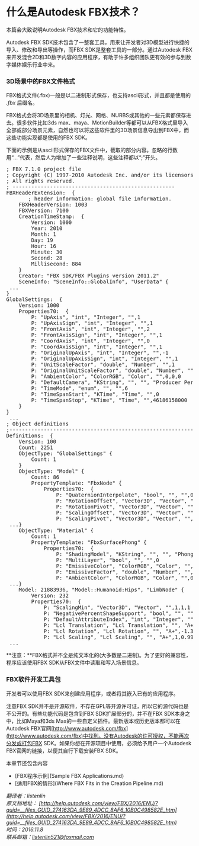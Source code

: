 什么是Autodesk FBX技术？
=====================


本篇会大致说明Autodesk FBX技术和它的功能特性。

Autodesk FBX SDK技术包含了一整套工具，用来让开发者对3D模型进行快捷的导入、修改和导出等操作，而FBX SDK是整套工具的一部分。通过Autodesk FBX来开发混合2D和3D数字内容的应用程序，有助于许多组织团队更有效的参与到数字媒体娱乐行业中来。

### 3D场景中的FBX文件格式

FBX格式文件(.fbx)一般是以二进制形式保存，也支持ascii形式，并且都是使用的 *.fbx* 后缀名。

FBX格式会将3D场景里的相机、灯光、网格、NURBS或其他的一些元素都保存进去。很多软件比如3ds max、maya、MotionBuilder等都可以从FBX格式里导入全部或部分场景元素，自然也可以将这些软件里的3D场景信息导出到FBX中，而这些功能实现都是使用的FBX SDK。

下面的示例是从ascii形式保存的FBX文件中，截取的部分内容。忽略的行数用“...”代表，然后人为增加了一些注释说明，这些注释都以“;”开头。

<pre>
; FBX 7.1.0 project file
; Copyright (C) 1997-2010 Autodesk Inc. and/or its licensors.
; All rights reserved.
; ----------------------------------------------------
FBXHeaderExtension:  {
       ; header information: global file information.
    FBXHeaderVersion: 1003
    FBXVersion: 7100
    CreationTimeStamp:  {
        Version: 1000
        Year: 2010
        Month: 1
        Day: 19
        Hour: 16
        Minute: 30
        Second: 28
        Millisecond: 884
    }
    Creator: "FBX SDK/FBX Plugins version 2011.2"
    SceneInfo: "SceneInfo::GlobalInfo", "UserData" {
 ...
}
GlobalSettings:  {
    Version: 1000
    Properties70:  {
        P: "UpAxis", "int", "Integer", "",1
        P: "UpAxisSign", "int", "Integer", "",1
        P: "FrontAxis", "int", "Integer", "",2
        P: "FrontAxisSign", "int", "Integer", "",1
        P: "CoordAxis", "int", "Integer", "",0
        P: "CoordAxisSign", "int", "Integer", "",1
        P: "OriginalUpAxis", "int", "Integer", "",-1
        P: "OriginalUpAxisSign", "int", "Integer", "",1
        P: "UnitScaleFactor", "double", "Number", "",1
        P: "OriginalUnitScaleFactor", "double", "Number", "",1
        P: "AmbientColor", "ColorRGB", "Color", "",0,0,0
        P: "DefaultCamera", "KString", "", "", "Producer Perspective"
        P: "TimeMode", "enum", "", "",6
        P: "TimeSpanStart", "KTime", "Time", "",0
        P: "TimeSpanStop", "KTime", "Time", "",46186158000
    }
}
 ...
; Object definitions
;------------------------------------------------------------------
Definitions:  {
    Version: 100
    Count: 2251
    ObjectType: "GlobalSettings" {
        Count: 1
    }
    ObjectType: "Model" {
        Count: 86
        PropertyTemplate: "FbxNode" {
            Properties70:  {
                P: "QuaternionInterpolate", "bool", "", "",0
                P: "RotationOffset", "Vector3D", "Vector", "",0,0,0
                P: "RotationPivot", "Vector3D", "Vector", "",0,0,0
                P: "ScalingOffset", "Vector3D", "Vector", "",0,0,0
                P: "ScalingPivot", "Vector3D", "Vector", "",0,0,0
 ...}
    ObjectType: "Material" {
        Count: 1
        PropertyTemplate: "FbxSurfacePhong" {
            Properties70:  {
                P: "ShadingModel", "KString", "", "", "Phong"
                P: "MultiLayer", "bool", "", "",0
                P: "EmissiveColor", "ColorRGB", "Color", "",0,0,0
                P: "EmissiveFactor", "double", "Number", "",1
                P: "AmbientColor", "ColorRGB", "Color", "",0.2,0.2,0.2
 ...}
    Model: 21883936, "Model::Humanoid:Hips", "LimbNode" {
        Version: 232
        Properties70:  {
            P: "ScalingMin", "Vector3D", "Vector", "",1,1,1
            P: "NegativePercentShapeSupport", "bool", "", "",0
            P: "DefaultAttributeIndex", "int", "Integer", "",0
            P: "Lcl Translation", "Lcl Translation", "", "A+",-271.281097412109,-762.185852050781,528.336242675781
            P: "Lcl Rotation", "Lcl Rotation", "", "A+",-1.35128843784332,2.6148145198822,0.42334708571434
            P: "Lcl Scaling", "Lcl Scaling", "", "A+",1,0.99999988079071,1
 ...
</pre>

**注意：**FBX格式并不全是纯文本化的(大多数是二进制)。为了更好的兼容性，程序应该使用FBX SDK从FBX文件中读取和写入场景信息。

### FBX软件开发工具包

开发者可以使用FBX SDK来创建应用程序，或者将其嵌入已有的应用程序。

注意FBX SDK并不是开源软件，不存在GPL等开源许可证，所以它的源代码也是不公开的。有些功能代码是包含到FBX SDK扩展部分的，并不在FBX SDK本身之中，比如Maya和3ds Max的一些自定义插件。最新版本或历史版本都可以在Autodesk FBX官网[http://www.autodesk.com/fbx](http://www.autodesk.com/fbx)中找到。没有Autodesk的许可授权，不能再次分发或打包FBX SDK。如果你想在开源项目中使用，必须给予用户一个Autodesk FBX官网的链接，以便其自行下载安装FBX SDK。

本章节还包含内容  
 
* [FBX程序示例](Sample FBX Applications.md)
* [适用FBX的情形](Where FBX Fits in the Creation Pipeline.md)


*翻译者：listenlin*  
*原文档地址： [http://help.autodesk.com/view/FBX/2016/ENU/?guid=__files_GUID_274163DA_9E89_4DCC_8AF6_10B0C498582E_htm](http://help.autodesk.com/view/FBX/2016/ENU/?guid=__files_GUID_274163DA_9E89_4DCC_8AF6_10B0C498582E_htm)*  
*时间：2016.11.8*  
*联系邮箱：<listenlin521@foxmail.com>*